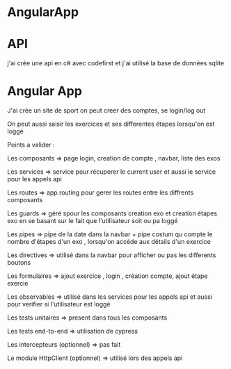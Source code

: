 # AngularApp

# API
j'ai crée une api en c# avec codefirst et j'ai utilisé la base de données sqlite

# Angular App

J'ai crée un site de sport 
on peut creer des comptes, se login/log out

On peut aussi saisir les exercices et ses differentes étapes lorsqu'on est loggé

Points a valider : 

Les composants => page login, creation de compte , navbar, liste des exos

Les services => service pour récuperer le current user et aussi le service pour les appels api

Les routes => app.routing pour gerer les routes entre les diffrents composants

Les guards => géré spour les composants creation exo et creation étapes exo en se basant sur le fait que l'utilisateur soit ou pa loggé

Les pipes => pipe de la date dans la navbar + pipe costum qu compte le nombre d'étapes d'un exo , lorsqu'on accéde aux détails d'un exercice

Les directives => utilisé dans la navbar pour afficher ou pas les differents boutons

Les formulaires => ajout exercice , login , création compte, ajout étape exercie 

Les observables => utilisé dans les services pour les appels api et aussi pour verifier si l'utilisateur est loggé

Les tests unitaires => present dans tous les composants

Les tests end-to-end => utilisation de cypress

Les intercepteurs (optionnel) => pas fait

Le module HttpClient (optionnel) => utilisé lors des appels api



